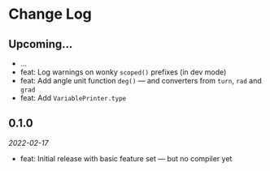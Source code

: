# Change Log

## Upcoming...

- ... <!-- Add new lines here. -->
- feat: Log warnings on wonky `scoped()` prefixes (in dev mode)
- feat: Add angle unit function `deg()` — and converters from `turn`, `rad`
  and `grad`
- feat: Add `VariablePrinter.type`

## 0.1.0

_2022-02-17_

- feat: Initial release with basic feature set — but no compiler yet

